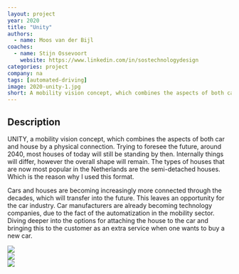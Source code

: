 ```yaml
---
layout: project
year: 2020
title: "Unity"
authors:
  - name: Moos van der Bijl
coaches:
  - name: Stijn Ossevoort
    website: https://www.linkedin.com/in/sostechnologydesign
categories: project
company: na
tags: [automated-driving]
image: 2020-unity-1.jpg
short: A mobility vision concept, which combines the aspects of both car and house by a physical connection.
---
```


## Description
UNITY, a mobility vision concept, which combines the aspects of both car and house by a physical connection. Trying to foresee the future, around 2040, most houses of today will still be standing by then. Internally things will differ, however the overall shape will remain. The types of houses that are now most popular in the Netherlands are the semi-detached houses. Which is the reason why I used this format.

Cars and houses are becoming increasingly more connected through the decades, which will transfer into the future. This leaves an opportunity for the car industry. Car manufacturers are already becoming technology companies, due to the fact of the automatization in the mobility sector. Diving deeper into the options for attaching the house to the car and bringing this to the customer as an extra service when one wants to buy a new car.

<div class="project-image">
  <img src="/assets/img/2020-unity-2.jpg">
</div>
<div class="project-image">
  <img src="/assets/img/2020-unity-3.jpg">
</div>
<div class="project-image">
  <img src="/assets/img/2020-unity-4.jpg">
</div>
